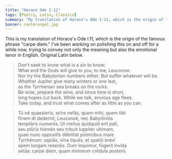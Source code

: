 ```yaml
---
title: "Horace Ode I-11"
tags: [Poetry, Latin, Classics]
summary: "My translation of Horace's Ode I-11, which is the origin of the famous phrase, carpe diem."
banner: centerangel.jpg
---
```


This is my translation of Horace's Ode I.11, which is the origin of the famous phrase "carpe diem."  I've been working on polishing this on and off for a while now, trying to convey not only the meaning but also the emotional tenor in English.  Original Latin below.

> Don't seek to know what is a sin to know:\
> What end the Gods will give to you, to me, Leuconoe.\
> Nor try the Babylonian numbers either. But suffer whatever will be.\
> Whether Jupiter give many winters or one last,\
> as the Tyrrhenian sea breaks on the rocks.\
> Be wise, prepare the wine, and since time is short,\
> long hopes cut back.  While we talk, envious age flees.\
> Take today, and trust what comes after as little as you can.

> Tū nē quaesierīs, scīre nefās, quem mihi, quem tibī\
> fīnem dī dederint, Leuconoē, nec Babylōniōs\
> temptāris numerōs. Ut melius quidquid erit patī,\
> seu plūrīs hiemēs seu tribuit Iuppiter ultimam,\
> quae nunc oppositīs dēbilitat pūmicibus mare\
> Tyrrhēnum: sapiās, vīna liquēs, et spatiō brevī\
> spem longam resecēs. Dum loquimur, fūgerit invida\
> aetās: carpe diem, quam minimum crēdula posterō.

